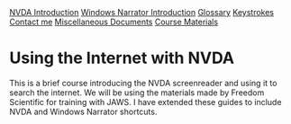 <nav>
<a href="NVDA">NVDA Introduction</a>
<a href="Windows">Windows Narrator Introduction</a>
<a href="Glossary">Glossary</a>
<a href="Keystrokes">Keystrokes</a>
<a href="Contact">Contact me</a>
<a href="Documents">Miscellaneous Documents</a>
<a href="Surfs_Up/_Surfs_Up_Start_Here.htm">Course Materials</a>
</nav>

<h1>Using the Internet with NVDA</h1>

<p>This is a brief course introducing the NVDA screenreader and using it to search the internet. We will be using the materials made by Freedom Scientific for training with JAWS. I have extended these guides to include NVDA and Windows Narrator shortcuts.</p>
